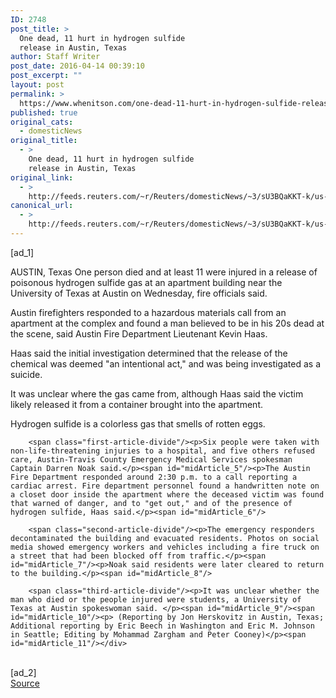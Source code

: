 ```yaml
---
ID: 2748
post_title: >
  One dead, 11 hurt in hydrogen sulfide
  release in Austin, Texas
author: Staff Writer
post_date: 2016-04-14 00:39:10
post_excerpt: ""
layout: post
permalink: >
  https://www.whenitson.com/one-dead-11-hurt-in-hydrogen-sulfide-release-in-austin-texas/
published: true
original_cats:
  - domesticNews
original_title:
  - >
    One dead, 11 hurt in hydrogen sulfide
    release in Austin, Texas
original_link:
  - >
    http://feeds.reuters.com/~r/Reuters/domesticNews/~3/sU3BQaKKT-k/us-texas-hazmat-idUSKCN0XA2PQ
canonical_url:
  - >
    http://feeds.reuters.com/~r/Reuters/domesticNews/~3/sU3BQaKKT-k/us-texas-hazmat-idUSKCN0XA2PQ
---
```

 [ad_1]
<br><div id="articleText">
<span id="midArticle_start"/>

<span class="focusParagraph" readability="6"><p><span class="articleLocation">AUSTIN, Texas</span> One person died and at least 11 were injured in a release of poisonous hydrogen sulfide gas at an apartment building near the University of Texas at Austin on Wednesday, fire officials said.</p></span><span id="midArticle_0"/><p>Austin firefighters responded to a hazardous materials call from an apartment at the complex and found a man believed to be in his 20s dead at the scene, said Austin Fire Department Lieutenant Kevin Haas. </p><span id="midArticle_1"/><p>Haas said the initial investigation determined that the release of the chemical was deemed "an intentional act," and was being investigated as a suicide.</p><span id="midArticle_2"/><p>It was unclear where the gas came from, although Haas said the victim likely released it from a container brought into the apartment.</p><span id="midArticle_3"/><p>Hydrogen sulfide is a colorless gas that smells of rotten eggs. </p><span id="midArticle_4"/>
        
        <span class="first-article-divide"/><p>Six people were taken with non-life-threatening injuries to a hospital, and five others refused care, Austin-Travis County Emergency Medical Services spokesman Captain Darren Noak said.</p><span id="midArticle_5"/><p>The Austin Fire Department responded around 2:30 p.m. to a call reporting a cardiac arrest. Fire department personnel found a handwritten note on a closet door inside the apartment where the deceased victim was found that warned of danger, and to "get out," and of the presence of hydrogen sulfide, Haas said.</p><span id="midArticle_6"/>
        
        <span class="second-article-divide"/><p>The emergency responders decontaminated the building and evacuated residents. Photos on social media showed emergency workers and vehicles including a fire truck on a street that had been blocked off from traffic.</p><span id="midArticle_7"/><p>Noak said residents were later cleared to return to the building.</p><span id="midArticle_8"/>
        
        <span class="third-article-divide"/><p>It was unclear whether the man who died or the people injured were students, a University of Texas at Austin spokeswoman said. </p><span id="midArticle_9"/><span id="midArticle_10"/><p> (Reporting by Jon Herskovitz in Austin, Texas; Additional reporting by Eric Beech in Washington and Eric M. Johnson in Seattle; Editing by Mohammad Zargham and Peter Cooney)</p><span id="midArticle_11"/></div>
<br>[ad_2]
<br><a href="http://feeds.reuters.com/~r/Reuters/domesticNews/~3/sU3BQaKKT-k/us-texas-hazmat-idUSKCN0XA2PQ">Source </a>